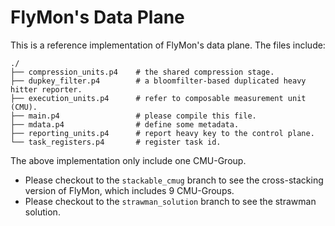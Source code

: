 # FlyMon's Data Plane

This is a reference implementation of FlyMon's data plane. The files include:
```
./
├── compression_units.p4    # the shared compression stage.
├── dupkey_filter.p4        # a bloomfilter-based duplicated heavy hitter reporter.
├── execution_units.p4      # refer to composable measurement unit (CMU).
├── main.p4                 # please compile this file.
├── mdata.p4                # define some metadata.
├── reporting_units.p4      # report heavy key to the control plane.
└── task_registers.p4       # register task id.
```
The above implementation  only include one CMU-Group.
* Please checkout to the `stackable_cmug` branch to see the cross-stacking version of FlyMon, which includes 9 CMU-Groups. 
* Please checkout to the `strawman_solution` branch to see the strawman solution.

